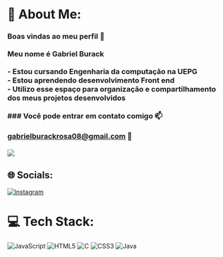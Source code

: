 # 💫 About Me:
### Boas vindas ao meu perfil 🖤<br><br>Meu nome é Gabriel Burack<br><br>- Estou cursando Engenharia da computação na UEPG<br>- Estou aprendendo desenvolvimento Front end<br>- Utilizo esse espaço para organização e compartilhamento dos meus projetos desenvolvidos<br><br>### Você pode entrar em contato comigo 📫<br><br>gabrielburackrosa08@gmail.com 📧<br><br>![](https://media.tenor.com/e4xbxobFyXsAAAAC/im-here-cristiano-ronaldo.gif)


## 🌐 Socials:
[![Instagram](https://img.shields.io/badge/Instagram-%23E4405F.svg?logo=Instagram&logoColor=white)](https://instagram.com/gabrielbr_04) 

# 💻 Tech Stack:
![JavaScript](https://img.shields.io/badge/javascript-%23323330.svg?style=for-the-badge&logo=javascript&logoColor=%23F7DF1E) ![HTML5](https://img.shields.io/badge/html5-%23E34F26.svg?style=for-the-badge&logo=html5&logoColor=white) ![C](https://img.shields.io/badge/c-%2300599C.svg?style=for-the-badge&logo=c&logoColor=white) ![CSS3](https://img.shields.io/badge/css3-%231572B6.svg?style=for-the-badge&logo=css3&logoColor=white) ![Java](https://img.shields.io/badge/java-%23ED8B00.svg?style=for-the-badge&logo=java&logoColor=white)

